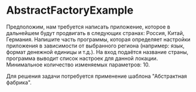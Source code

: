 # AbstractFactoryExample
Предположим, нам требуется написать приложение, которое в дальнейшем будут продвигать в следующих странах: Россия, Китай, Германия. Напишите часть программы, которая определяет настройки приложения в зависимости от выбранного региона (например: язык, формат денежной единицы и т.д.). На вход подаётся название страны, программа выводит список настроек для данной локации. Минимальное количество изменяемых параметров: 10. 

Для решения задачи потребуется применение шаблона "Абстрактная фабрика".
